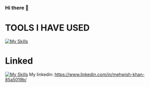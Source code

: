 ### Hi there 👋


# TOOLS I HAVE USED
[![My Skills](https://skillicons.dev/icons?i=c,cpp,cs,java,linux,docker,git,js,html,css,react,dotnet,bootstrap,heroku,bash,gitlab,vscode,visualstudio,pycharm,postman,latex,androidstudio,powershell,mysql,idea,debian,&maven)](https://skillicons.dev)



# Linked 
[![My Skills](https://skillicons.dev/icons?i=linkedin)](https://skillicons.dev) My linkedin: https://www.linkedin.com/in/mehwish-khan-85a5019b/




<!--
**Mishunkhan/Mishunkhan** is a ✨ _special_ ✨ repository because its `README.md` (this file) appears on your GitHub profile.

Here are some ideas to get you started:

- 🔭 I’m currently working on ...
- 🌱 I’m currently learning ...
- 👯 I’m looking to collaborate on ...
- 🤔 I’m looking for help with ...
- 💬 Ask me about ...
- 📫 How to reach me: ...
- 😄 Pronouns: ...
- ⚡ Fun fact: ...
-->
